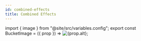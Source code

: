 ```yaml
---
id: combined-effects
title: Combined Effects
---
```


import { image } from "@site/src/variables.config";
export const BucketImage = ({ prop }) => <img src={prop.src} alt={prop.alt} />;

<BucketImage prop={image.example.combined}></BucketImage>
